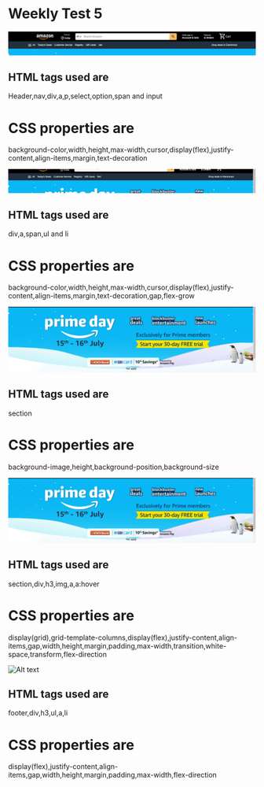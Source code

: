 # Weekly Test 5
![Alt text](Screenshot1.png)
## HTML tags used are
Header,nav,div,a,p,select,option,span and input
# CSS properties are
background-color,width,height,max-width,cursor,display(flex),justify-content,align-items,margin,text-decoration

![Alt text](Screenshot5.png)
## HTML tags used are
div,a,span,ul and li
# CSS properties are
background-color,width,height,max-width,cursor,display(flex),justify-content,align-items,margin,text-decoration,gap,flex-grow

![Alt text](Screenshot6.png)
## HTML tags used are
section
# CSS properties are
background-image,height,background-position,background-size

![Alt text](Screenshot6.png)
## HTML tags used are
section,div,h3,img,a,a:hover
# CSS properties are
display(grid),grid-template-columns,display(flex),justify-content,align-items,gap,width,height,margin,padding,max-width,transition,white-space,transform,flex-direction

![Alt text](Screenshot2.png)
## HTML tags used are
footer,div,h3,ul,a,li
# CSS properties are
display(flex),justify-content,align-items,gap,width,height,margin,padding,max-width,flex-direction






